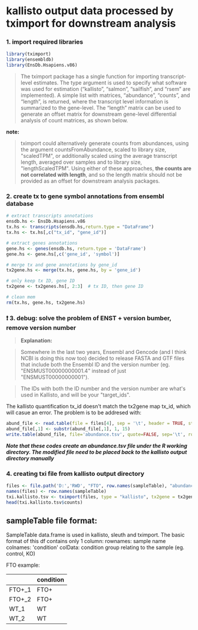 kallisto output data processed by tximport for downstream analysis
====================

### 1. import required libraries

```R
library(tximport)
library(ensembldb)
library(EnsDb.Hsapiens.v86) 
```
>The tximport package has a single function for importing transcript-level estimates. The type argument is used to specify what software was used for estimation (“kallisto”, “salmon”, “sailfish”, and “rsem” are implemented). A simple list with matrices, “abundance”, “counts”, and “length”, is returned, where the transcript level information is summarized to the gene-level. The “length” matrix can be used to generate an offset matrix for downstream gene-level differential analysis of count matrices, as shown below.

**note:**
> tximport could alternatively generate counts from abundances, using the argument countsFromAbundance, scaled to library size, "scaledTPM", or additionally scaled using the average transcript length, averaged over samples and to library size, "lengthScaledTPM". Using either of these approaches, **the counts are not correlated with length**, and so the length matrix should not be provided as an offset for downstream analysis packages. 

### 2. create tx to gene symbol annotations from ensembl database

```R
# extract transcripts annotations
ensdb.hs <- EnsDb.Hsapiens.v86
tx.hs <- transcripts(ensdb.hs,return.type = "DataFrame")
tx.hs <- tx.hs[,c("tx_id", "gene_id")]

# extract genes annotations
gene.hs <- genes(ensdb.hs, return.type = 'DataFrame')
gene.hs <- gene.hs[,c('gene_id', 'symbol')]

# merge tx and gene annotations by gene_id
tx2gene.hs <- merge(tx.hs, gene.hs, by = 'gene_id')

# only keep tx ID, gene ID
tx2gene <- tx2genes.hs[, 2:3]  # tx ID, then gene ID

# clean mem
rm(tx.hs, gene.hs, tx2gene.hs)
```

### :exclamation: 3. debug: solve the problem of ENST + version bumber, remove version number
> **Explanation:**

> Somewhere in the last two years, Ensembl and Gencode (and I think NCBI is doing this now too) decided to release FASTA and GTF files that include both the Ensembl ID and the version number (eg. "ENSMUST00000000001.4" instead of just "ENSMUST00000000001"). 

> The IDs with both the ID number and the version number are what's used in Kallisto, and will be your "target_ids".

The kallisto quantification tx_id doesn't match the tx2gene map tx_id, which will casue an error. 
The problem is to be addresed with:
```R
abund_file <- read.table(file = files[4], sep = '\t', header = TRUE, stringsAsFactors = FALSE)
abund_file[,1] <- substr(abund_file[,1], 1, 15)
write.table(abund_file, file='abundance.tsv', quote=FALSE, sep='\t', row.names = FALSE)
```
**_Note that these codes create an abundance.tsv file under the R working directory.
The modified file need to be placed back to the kallisto output directory manually_**

### 4. creating txi file from kallisto output directory
```R
files <- file.path('D:','RWD', "FTO", row.names(sampleTable), "abundance.tsv")
names(files) <- row.names(sampleTable)
txi.kallisto.tsv <- tximport(files, type = "kallisto", tx2gene = tx2gene)
head(txi.kallisto.tsv$counts)
```

sampleTable file format:
--------------------------
SampleTable data.frame is used in kallisto, sleuth and tximport.
The basic format of this df contains only 1 column:
rownames: sample name
colnames: 'condition'
colData: condition group relating to the sample (eg. control, KO)

FTO example:

|  | condition |
| ------------- | ------------- |
| FTO+\_1 | FTO+ |
| FTO+\_2 | FTO+ |
| WT_1 | WT |
| WT_2 | WT |
